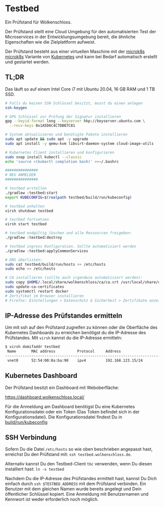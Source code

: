 # Testbed

Ein Prüfstand für Wolkenschloss.

Der Prüfstand stellt eine Cloud Umgebung für den automatisierten Test der 
Microservices in der Entwicklungsumgebung bereit, die ähnliche Eigenschaften 
wie die Zielplattform aufweist.

Der Prüfstand besteht aus einer virtuellen Maschine mit der [microk8s]
[microk8s] Variante von [Kubernetes][k8s] und kann bei
Bedarf automatisch erstellt und gestartet werden.

## TL;DR

Das läuft so auf einem Intel Core i7 mit Ubuntu 20.04, 16 GB 
RAM und 1 TB SSD.

```bash
# Falls du keinen SSH Schlüssel besitzt, musst du einen anlegen
ssh-keygen

# GPG Schlüssel zur Prüfung der Signatur installieren
gpg --keyid-format long --keyserver hkp://keyserver.ubuntu.com \
  --recv-keys 0x1A5D6C4C7DB87C81

# System aktualisieren und benötigte Pakete installieren  
sudo apt update && sudo apt -y upgrade
sudo apt install -y qemu-kvm libvirt-daemon-system cloud-image-utils

# Kubernetes Client installieren und konfigurieren
sudo snap install kubectl --classic
echo 'source <(kubectl completion bash)' >>~/.bashrc

###############
# NEU ANMELDEN
###############

# testbed erstellen
./gradlew :testbed:start
export KUBECONFIG=$(realpath testbed/build/run/kubeconfig)

# testbed anhalten
virsh shutdown testbed

# testbed fortsetzen
virsh start testbed

# testbed endgültig löschen und alle Ressourcen freigeben:
./gradlew :testbed:destroy

# testbed ingress Konfiguration. Sollte automatisiert werden
./gradlew :testbed:applyCommonServices

# DNS überlisten:
sudo cat testbed/build/run/hosts >> /etc/hosts
sudo echo >> /etc/hosts

# CA installieren (sollte auch irgendwie automatisiert werden):
sudo copy $HOME/.local/share/wolkenschloss/ca/ca.crt /usr/local/share/ca-certificates
sudo update-ca-certificates
sudo systemctl restart docker
# Zertifikat im Browser installieren
# Firefox: Einstellungen > Datenschutz & Sicherheit > Zertifikate anzeigen... > Importieren...
```

## IP-Adresse des Prüfstandes ermitteln

Um mit ssh auf den Prüfstand zugreifen zu können oder die Oberfläche
des Kubernetes Dashboards zu erreichen benötigst du die IP-Adresse des 
Prüfstandes. Mit `virsh` kannst du die IP-Adresse ermitteln:

```bash
$ virsh domifaddr testbed
 Name       MAC address          Protocol     Address
-------------------------------------------------------------------------------
 vnet0      52:54:00:8a:ba:90    ipv4         192.168.123.15/24
```

## Kubernetes Dashboard

Der Prüfstand besitzt ein Dashboard mit Weboberfläche:

<https://dashboard.wolkenschloss.local/>

Für die Anmeldung am Dashboard benötigst Du eine Kubernetes 
Konfigurationsdatei oder ein Token (Das Token befindet sich in der 
Konfigurationsdatei). Die Konfigurationsdatei findest Du in 
[build/run/kubeconfig](build/run/kubeconfig) 

## SSH Verbindung

Sofern Du die Datei `/etc/hosts` so wie oben beschrieben angepasst hast,
erreichst Du den Prüfstand mit: `ssh testbed.wolkenschloss.de`.

Alternativ kannst Du den Testbed-Client `tbc` verwenden, wenn Du diesen
installiert hast: `ln -s testbed`


Nachdem Du die IP-Adresse des Prüfstandes ermittelt hast, kannst Du Dich 
einfach durch `ssh $TESTBED_ADDRESS` mit dem Prüfstand verbinden. Ein 
Benutzer mit dem gleichen Namen wurde bereits angelegt und Dein öffentlicher 
Schlüssel kopiert. Eine Anmeldung mit Benutzernamen und Kennwort ist weder 
erforderlich noch möglich.

[k8s]: https://kubernetes.io/
[microk8s]: https://microk8s.io/docs